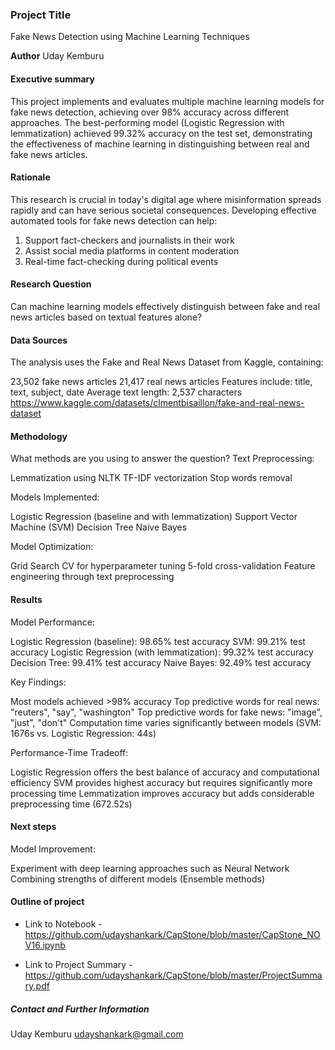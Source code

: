 ### Project Title
Fake News Detection using Machine Learning Techniques

**Author**
Uday Kemburu

#### Executive summary
This project implements and evaluates multiple machine learning models for fake news detection, achieving over 98% accuracy across different approaches. The best-performing model (Logistic Regression with lemmatization) achieved 99.32% accuracy on the test set, demonstrating the effectiveness of machine learning in distinguishing between real and fake news articles.

#### Rationale
This research is crucial in today's digital age where misinformation spreads rapidly and can have serious societal consequences. Developing effective automated tools for fake news detection can help:
1. Support fact-checkers and journalists in their work
2. Assist social media platforms in content moderation
3. Real-time fact-checking during political events

#### Research Question
Can machine learning models effectively distinguish between fake and real news articles based on textual features alone?

#### Data Sources
The analysis uses the Fake and Real News Dataset from Kaggle, containing:

23,502 fake news articles
21,417 real news articles
Features include: title, text, subject, date
Average text length: 2,537 characters
https://www.kaggle.com/datasets/clmentbisaillon/fake-and-real-news-dataset

#### Methodology
What methods are you using to answer the question?
Text Preprocessing:

Lemmatization using NLTK
TF-IDF vectorization
Stop words removal


Models Implemented:

Logistic Regression (baseline and with lemmatization)
Support Vector Machine (SVM)
Decision Tree
Naive Bayes


Model Optimization:

Grid Search CV for hyperparameter tuning
5-fold cross-validation
Feature engineering through text preprocessing

#### Results
Model Performance:

Logistic Regression (baseline): 98.65% test accuracy
SVM: 99.21% test accuracy
Logistic Regression (with lemmatization): 99.32% test accuracy
Decision Tree: 99.41% test accuracy
Naive Bayes: 92.49% test accuracy


Key Findings:

Most models achieved >98% accuracy
Top predictive words for real news: "reuters", "say", "washington"
Top predictive words for fake news: "image", "just", "don't"
Computation time varies significantly between models (SVM: 1676s vs. Logistic Regression: 44s)


Performance-Time Tradeoff:

Logistic Regression offers the best balance of accuracy and computational efficiency
SVM provides highest accuracy but requires significantly more processing time
Lemmatization improves accuracy but adds considerable preprocessing time (672.52s)

#### Next steps
Model Improvement:

Experiment with deep learning approaches such as  Neural Network
Combining strengths of different models (Ensemble methods)



#### Outline of project

- Link to Notebook - https://github.com/udayshankark/CapStone/blob/master/CapStone_NOV16.ipynb

- Link to Project Summary - https://github.com/udayshankark/CapStone/blob/master/ProjectSummary.pdf



##### Contact and Further Information
Uday Kemburu
udayshankark@gmail.com